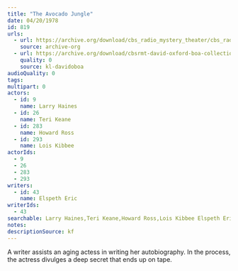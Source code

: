 ```yaml
---
title: "The Avocado Jungle"
date: 04/20/1978
id: 819
urls: 
  - url: https://archive.org/download/cbs_radio_mystery_theater/cbs_radio_mystery_theater-0801-0850.zip/cbs_radio_mystery_theater-0801-0850%2Fcbsrmt_0819_avocado_jungle.mp3
    source: archive-org
  - url: https://archive.org/download/cbsrmt-david-oxford-boa-collection/CBSRMT-780420-0819-The-Avocado-Jungle-(128-48)_WBBM-JE-{BoA}.mp3
    quality: 0
    source: kl-davidoboa
audioQuality: 0
tags: 
multipart: 0
actors:  
  - id: 9
    name: Larry Haines  
  - id: 26
    name: Teri Keane  
  - id: 283
    name: Howard Ross  
  - id: 293
    name: Lois Kibbee
actorIds:  
  - 9  
  - 26  
  - 283  
  - 293
writers:  
  - id: 43
    name: Elspeth Eric
writerIds:  
  - 43
searchable: Larry Haines,Teri Keane,Howard Ross,Lois Kibbee Elspeth Eric
notes: 
descriptionSource: kf
---
```

A writer assists an aging actess in writing her autobiography. In the process, the actress divulges a deep secret that ends up on tape.